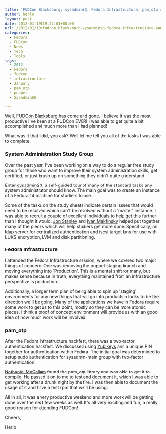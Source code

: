 ```yaml
---
title: 'FUDCon Blacksburg: sysadminSG, Fedora Infrastructure, pam_otp and more!'
author: herlo
layout: post
date: 2012-01-19T19:47:01+00:00
url: /2012/01/19/fudcon-blacksburg-sysadminsg-fedora-infrastructure-pam_otp-and-more/
categories:
  - Fedora
  - FUDCon
  - News
  - Tech
  - Tools
tags:
  - 2012
  - Fedora
  - fudcon
  - infrastructure
  - January
  - pam_otp
  - puppet
  - SysadminSG

---
```

Well, [FUDCon Blacksburg][1] has come and gone. I believe it was the most productive I've been at a FUDCon EVER! I was able to get quite a bit accomplished and much more than I had planned!

What was it that I did, you ask? Well let me tell you all of the tasks I was able to complete.

### System Administration Study Group

Over the past year, I've been working on a way to do a regular free study group for those who want to improve their system administration skills, get certified, or just brush up on something they didn't quite understand.

Enter [sysadminSG][2], a self-guided tour of many of the standard tasks any system administrator should know. The main goal was to create an instance of a Fedora 14 machine for studiers to use.

Some of the tasks on the study sheets indicate certain issues that would need to be resolved which can't be resolved without a 'master' instance. I was able to recruit a couple of excellent individuals to help get this further than I thought it would. [Jon Stanley][3] and [Ivan Makfinsky][4] helped put together many of the pieces which will help studiers get more done. Specifically, an ldap server for centralized authentication and iscsi target luns for use with LUKS encryption, LVM and disk partitioning.

### Fedora Infrastructure

I attended the Fedora Infrastructure session, where we covered two major things of concern. One was removing the puppet staging branch and moving everything into 'Production'. This is a mental shift for many, but makes sense because in truth, everything maintained from an infrastructure perspective is production.

Additionally, a longer term plan of being able to spin up 'staging' environments for any new things that will go into production looks to be the direction we'll be going. Many of the applications we have in Fedora require some work to get us to this point, mostly so they can be more atomic pieces. I think a proof of concept environment will provide us with an good idea of how much work will be involved.

### pam_otp

After the Fedora Infrastructure hackfest, there was a two-factor authentication hackfest. We discussed using [Yubikeys][5] and a unique PIN together for authentication within Fedora. The initial goal was determined to setup sudo authentication for sysadmin-main group with two-factor authentication.

[Nathaniel McCallum][6] found the pam_otp library and was able to get it to compile. He passed it on to me to test and document it, which I was able to get working after a drunk night by the fire. I was then able to document the usage of it and have a test rpm that we'll be using.

All in all, it was a very productive weekend and more work will be getting done over the next few weeks as well. It's all very exciting and fun, a really good reason for attending FUDCon!

Cheers,

Herlo

 [1]: https://fedoraproject.org/wiki/FUDCon:Blacksburg_2012
 [2]: https://fedoraproject.org/wiki/System_Administration_Study_Guide
 [3]: http://blog.jds2001.org/random_thoughts/
 [4]: http://www.sparsebrain.com/
 [5]: http://yubico.com/yubikey
 [6]: http://nathaniel.themccallums.org/blog/